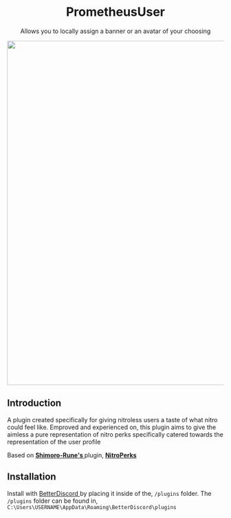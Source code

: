 <h1 align = "center"> PrometheusUser </h1>
<p align = "center"> Allows you to locally assign a banner or an avatar of your choosing </p>

<p align = "center">
 <img src = "https://cdn.discordapp.com/attachments/914672712151080971/953849502127771679/PrometheusUser.png"  width = "800"/>
</p>

<h2> Introduction </h2>

A plugin created specifically for giving nitroless users a taste of what nitro could feel like. Emproved and experienced on, this plugin aims to give the aimless a pure representation of nitro perks specifically catered towards the representation of the user profile

Based on <b> 
 <a href = "https://github.com/Shimoro-Rune"> Shimoro-Rune's </a>
</b> plugin, <b> 
 <a href = "https://github.com/Shimoro-Rune/NitroPerks"> NitroPerks </a>
</b>

<h2> Installation </h2>

Install with <a href = "https://betterdiscord.app/"> BetterDiscord </a> by placing it inside of the, `/plugins` folder. The `/plugins` folder can be found in, `C:\Users\USERNAME\AppData\Roaming\BetterDiscord\plugins`
